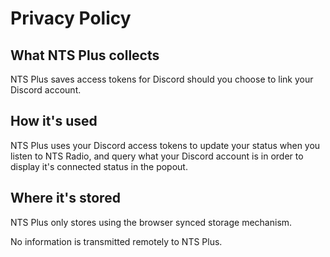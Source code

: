 # Privacy Policy

## What NTS Plus collects

NTS Plus saves access tokens for Discord should you choose to link your Discord account.


## How it's used

NTS Plus uses your Discord access tokens to update your status when you listen to NTS Radio, and query what your Discord account is in order to display it's connected status in the popout.


## Where it's stored

NTS Plus only stores using the browser synced storage mechanism.

No information is transmitted remotely to NTS Plus.